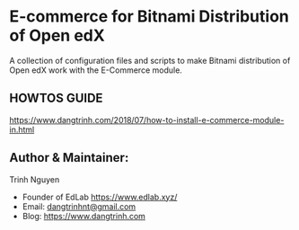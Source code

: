 # E-commerce for Bitnami Distribution of Open edX

A collection of configuration files and scripts to make Bitnami distribution of Open edX work with the E-Commerce module.

## HOWTOS GUIDE

https://www.dangtrinh.com/2018/07/how-to-install-e-commerce-module-in.html


## Author & Maintainer:

Trinh Nguyen

+ Founder of EdLab <https://www.edlab.xyz/>
+ Email: <dangtrinhnt@gmail.com>
+ Blog: https://www.dangtrinh.com
